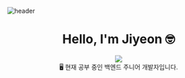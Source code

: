 ![header](https://capsule-render.vercel.app/api?type=venom&color=auto&height=300&section=header&text=JIYEON's%20Git&fontSize=90)

<div align=center>
  <h1>Hello, I'm Jiyeon 🤓 </h1>
</div>
<div align=center>
<a href="https://hits.seeyoufarm.com"><img src="https://hits.seeyoufarm.com/api/count/incr/badge.svg?url=https%3A%2F%2Fgithub.com%2Fuoahir&count_bg=%23EBC7EA&title_bg=%23BCBBB3&icon=github.svg&icon_color=%23E7E7E7&title=hits&edge_flat=false"/></a>
</div>

<div align = center>
🖥️ 현재 공부 중인 백엔드 주니어 개발자입니다.
</div>

<!---
uoahir/uoahir is a ✨ special ✨ repository because its `README.md` (this file) appears on your GitHub profile.
You can click the Preview link to take a look at your changes.
--->
